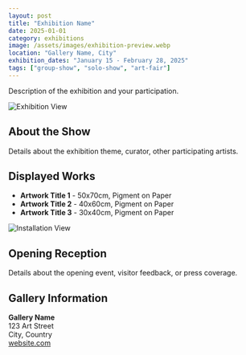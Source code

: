 ```yaml
---
layout: post
title: "Exhibition Name"
date: 2025-01-01
category: exhibitions
image: /assets/images/exhibition-preview.webp
location: "Gallery Name, City"
exhibition_dates: "January 15 - February 28, 2025"
tags: ["group-show", "solo-show", "art-fair"]
---
```


Description of the exhibition and your participation.

![Exhibition View](/assets/images/exhibition-view-1.webp)

## About the Show

Details about the exhibition theme, curator, other participating artists.

## Displayed Works

- **Artwork Title 1** - 50x70cm, Pigment on Paper
- **Artwork Title 2** - 40x60cm, Pigment on Paper
- **Artwork Title 3** - 30x40cm, Pigment on Paper

![Installation View](/assets/images/exhibition-view-2.webp)

## Opening Reception

Details about the opening event, visitor feedback, or press coverage.

## Gallery Information

**Gallery Name**  
123 Art Street  
City, Country  
[website.com](https://website.com)
